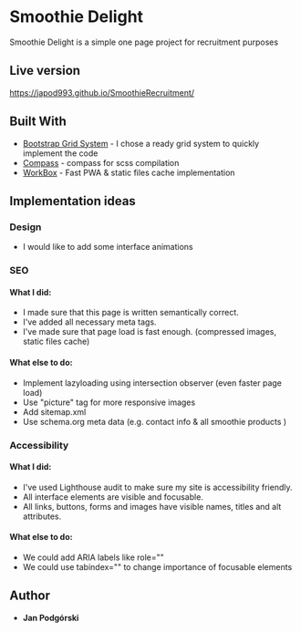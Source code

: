 # Smoothie Delight

Smoothie Delight is a simple one page project for recruitment purposes

## Live version

https://japod993.github.io/SmoothieRecruitment/

## Built With

* [Bootstrap Grid System](https://getbootstrap.com/) - I chose a ready grid system to quickly implement the code
* [Compass](http://compass-style.org/) - compass for scss compilation
* [WorkBox](https://developers.google.com/web/tools/workbox/) - Fast PWA & static files cache implementation

## Implementation ideas

### Design
* I would like to add some interface animations

### SEO

#### What I did:
* I made sure that this page is written semantically correct.
* I've added all necessary meta tags.
* I've made sure that page load is fast enough. (compressed images, static files cache)

#### What else to do:
* Implement lazyloading using intersection observer (even faster page load)
* Use "picture" tag for more responsive images
* Add sitemap.xml
* Use schema.org meta data (e.g. contact info & all smoothie products )



### Accessibility

#### What I did:
* I've used Lighthouse audit to make sure my site is accessibility friendly.
* All interface elements are visible and focusable.
* All links, buttons, forms and images have visible names, titles and alt attributes.

#### What else to do:
* We could add ARIA labels like role="" 
* We could use tabindex="" to change importance of focusable elements

## Author

* **Jan Podgórski**